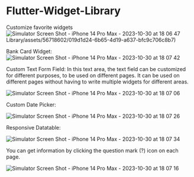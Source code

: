 # Flutter-Widget-Library
Customize favorite widgets
![Simulator Screen Shot - iPhone 14 Pro Max - 2023-10-30 at 18 06 47](https://github.com/bahtinursinik/Flutter-Widget-Library/assets/56718602/1d48fedb-60d5-4b61-bed0-dcbe4c3c730a)
Library/assets/56718602/019d1d24-6b65-4d19-a637-bfc9c706c8b7)

Bank Card Widget: 
![Simulator Screen Shot - iPhone 14 Pro Max - 2023-10-30 at 18 07 42](https://github.com/bahtinursinik/Flutter-Widget-Library/assets/56718602/99cbb488-d958-43b1-b541-710de70fa76e)

Custom Text Form Field:
In this text area, the text field can be customized for different purposes, to be used on different pages. It can be used on different pages without having to write multiple widgets for different areas.

![Simulator Screen Shot - iPhone 14 Pro Max - 2023-10-30 at 18 07 06](https://github.com/bahtinursinik/Flutter-Widget-Library/assets/56718602/20722ba2-027c-431a-a177-85880948c990)

Custom Date Picker: 

![Simulator Screen Shot - iPhone 14 Pro Max - 2023-10-30 at 18 07 26](https://github.com/bahtinursinik/Flutter-Widget-Library/assets/56718602/974e2775-06f1-454a-9304-e5556e17bf57)

Responsive Datatable:

![Simulator Screen Shot - iPhone 14 Pro Max - 2023-10-30 at 18 07 34](https://github.com/bahtinursinik/Flutter-Widget-Library/assets/56718602/9f50fef9-55d7-43fa-b803-2943f674f0e7)

You can get information by clicking the question mark (?) icon on each page.

![Simulator Screen Shot - iPhone 14 Pro Max - 2023-10-30 at 18 07 16](https://github.com/bahtinursinik/Flutter-Widget-Library/assets/56718602/019d1d24-6b65-4d19-a637-bfc9c706c8b7)
